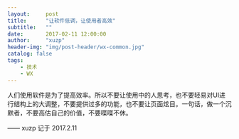 ```yaml
---
layout:     post
title:      "让软件低调，让使用者高效"
subtitle:   ""
date:       2017-02-11 12:00:00
author:     "xuzp"
header-img: "img/post-header/wx-common.jpg"
catalog: false
tags:
    - 技术
    - WX
---
```


人们使用软件是为了提高效率。所以不要让使用中的人思考，也不要轻易对UI进行结构上的大调整，不要提供过多的功能，也不要让页面炫目。一句话，做一个沉默者，不要高估自己的价值，不要喋喋不休。


—— xuzp 记于 2017.2.11
